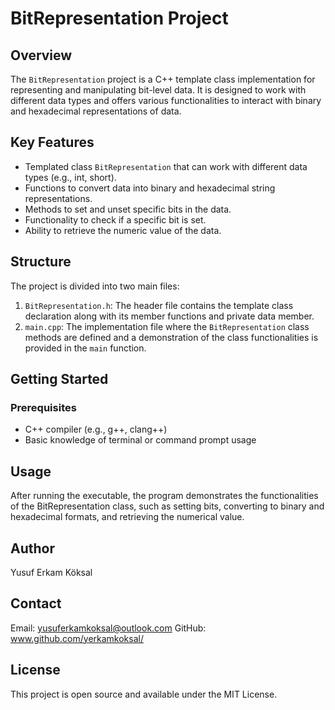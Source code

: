 # BitRepresentation Project

## Overview
The `BitRepresentation` project is a C++ template class implementation for representing and manipulating bit-level data. It is designed to work with different data types and offers various functionalities to interact with binary and hexadecimal representations of data.

## Key Features
- Templated class `BitRepresentation` that can work with different data types (e.g., int, short).
- Functions to convert data into binary and hexadecimal string representations.
- Methods to set and unset specific bits in the data.
- Functionality to check if a specific bit is set.
- Ability to retrieve the numeric value of the data.

## Structure
The project is divided into two main files:
1. `BitRepresentation.h`: The header file contains the template class declaration along with its member functions and private data member.
2. `main.cpp`: The implementation file where the `BitRepresentation` class methods are defined and a demonstration of the class functionalities is provided in the `main` function.

## Getting Started

### Prerequisites
- C++ compiler (e.g., g++, clang++)
- Basic knowledge of terminal or command prompt usage


## Usage

After running the executable, the program demonstrates the functionalities of the BitRepresentation class, such as setting bits, converting to binary and hexadecimal formats, and retrieving the numerical value.

## Author

Yusuf Erkam Köksal

## Contact

Email: yusuferkamkoksal@outlook.com
GitHub: www.github.com/yerkamkoksal/

## License

This project is open source and available under the MIT License.
